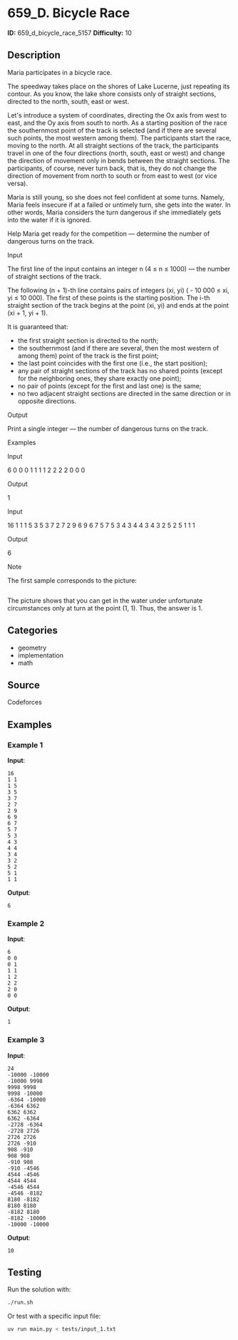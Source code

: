 # 659_D. Bicycle Race

**ID:** 659_d_bicycle_race_5157
**Difficulty:** 10

## Description

Maria participates in a bicycle race.

The speedway takes place on the shores of Lake Lucerne, just repeating its contour. As you know, the lake shore consists only of straight sections, directed to the north, south, east or west.

Let's introduce a system of coordinates, directing the Ox axis from west to east, and the Oy axis from south to north. As a starting position of the race the southernmost point of the track is selected (and if there are several such points, the most western among them). The participants start the race, moving to the north. At all straight sections of the track, the participants travel in one of the four directions (north, south, east or west) and change the direction of movement only in bends between the straight sections. The participants, of course, never turn back, that is, they do not change the direction of movement from north to south or from east to west (or vice versa).

Maria is still young, so she does not feel confident at some turns. Namely, Maria feels insecure if at a failed or untimely turn, she gets into the water. In other words, Maria considers the turn dangerous if she immediately gets into the water if it is ignored.

Help Maria get ready for the competition — determine the number of dangerous turns on the track.

Input

The first line of the input contains an integer n (4 ≤ n ≤ 1000) — the number of straight sections of the track.

The following (n + 1)-th line contains pairs of integers (xi, yi) ( - 10 000 ≤ xi, yi ≤ 10 000). The first of these points is the starting position. The i-th straight section of the track begins at the point (xi, yi) and ends at the point (xi + 1, yi + 1).

It is guaranteed that:

  * the first straight section is directed to the north; 
  * the southernmost (and if there are several, then the most western of among them) point of the track is the first point; 
  * the last point coincides with the first one (i.e., the start position); 
  * any pair of straight sections of the track has no shared points (except for the neighboring ones, they share exactly one point); 
  * no pair of points (except for the first and last one) is the same; 
  * no two adjacent straight sections are directed in the same direction or in opposite directions. 

Output

Print a single integer — the number of dangerous turns on the track.

Examples

Input

6
0 0
0 1
1 1
1 2
2 2
2 0
0 0


Output

1


Input

16
1 1
1 5
3 5
3 7
2 7
2 9
6 9
6 7
5 7
5 3
4 3
4 4
3 4
3 2
5 2
5 1
1 1


Output

6

Note

The first sample corresponds to the picture:

<image>

The picture shows that you can get in the water under unfortunate circumstances only at turn at the point (1, 1). Thus, the answer is 1.

## Categories

- geometry
- implementation
- math

## Source

Codeforces

## Examples

### Example 1

**Input**:
```
16
1 1
1 5
3 5
3 7
2 7
2 9
6 9
6 7
5 7
5 3
4 3
4 4
3 4
3 2
5 2
5 1
1 1
```

**Output**:
```
6
```

### Example 2

**Input**:
```
6
0 0
0 1
1 1
1 2
2 2
2 0
0 0
```

**Output**:
```
1
```

### Example 3

**Input**:
```
24
-10000 -10000
-10000 9998
9998 9998
9998 -10000
-6364 -10000
-6364 6362
6362 6362
6362 -6364
-2728 -6364
-2728 2726
2726 2726
2726 -910
908 -910
908 908
-910 908
-910 -4546
4544 -4546
4544 4544
-4546 4544
-4546 -8182
8180 -8182
8180 8180
-8182 8180
-8182 -10000
-10000 -10000
```

**Output**:
```
10
```


## Testing

Run the solution with:

```bash
./run.sh
```

Or test with a specific input file:

```bash
uv run main.py < tests/input_1.txt
```
